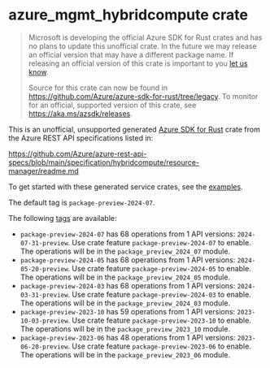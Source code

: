 # azure_mgmt_hybridcompute crate

> Microsoft is developing the official Azure SDK for Rust crates and has no plans to update this unofficial crate.
> In the future we may release an official version that may have a different package name.
> If releasing an official version of this crate is important to you [let us know](https://github.com/Azure/azure-sdk-for-rust/issues/new/choose).
>
> Source for this crate can now be found in <https://github.com/Azure/azure-sdk-for-rust/tree/legacy>.
> To monitor for an official, supported version of this crate, see <https://aka.ms/azsdk/releases>.

This is an unofficial, unsupported generated [Azure SDK for Rust](https://github.com/Azure/azure-sdk-for-rust/tree/legacy) crate from the Azure REST API specifications listed in:

https://github.com/Azure/azure-rest-api-specs/blob/main/specification/hybridcompute/resource-manager/readme.md

To get started with these generated service crates, see the [examples](https://github.com/Azure/azure-sdk-for-rust/blob/legacy/services/README.md#examples).

The default tag is `package-preview-2024-07`.

The following [tags](https://github.com/Azure/azure-sdk-for-rust/blob/legacy/services/tags.md) are available:

- `package-preview-2024-07` has 68 operations from 1 API versions: `2024-07-31-preview`. Use crate feature `package-preview-2024-07` to enable. The operations will be in the `package_preview_2024_07` module.
- `package-preview-2024-05` has 68 operations from 1 API versions: `2024-05-20-preview`. Use crate feature `package-preview-2024-05` to enable. The operations will be in the `package_preview_2024_05` module.
- `package-preview-2024-03` has 68 operations from 1 API versions: `2024-03-31-preview`. Use crate feature `package-preview-2024-03` to enable. The operations will be in the `package_preview_2024_03` module.
- `package-preview-2023-10` has 59 operations from 1 API versions: `2023-10-03-preview`. Use crate feature `package-preview-2023-10` to enable. The operations will be in the `package_preview_2023_10` module.
- `package-preview-2023-06` has 48 operations from 1 API versions: `2023-06-20-preview`. Use crate feature `package-preview-2023-06` to enable. The operations will be in the `package_preview_2023_06` module.